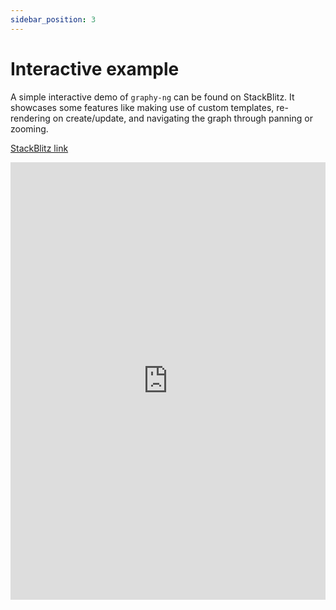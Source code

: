 ```yaml
---
sidebar_position: 3
---
```


# Interactive example

A simple interactive demo of `graphy-ng` can be found on StackBlitz. It showcases some features like making use of custom templates, re-rendering on create/update, and navigating the graph through panning or zooming.

[StackBlitz link](https://stackblitz.com/github/lars-berger/graphi-ng/tree/main/example)

<iframe src="https://stackblitz.com/github/lars-berger/graphi-ng/tree/main/example" frameborder="0" allowfullscreen width="100%" height="700px"></iframe>
